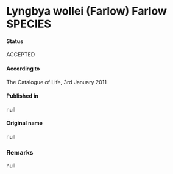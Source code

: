 Lyngbya wollei (Farlow) Farlow SPECIES
=======

#### Status
ACCEPTED

#### According to
The Catalogue of Life, 3rd January 2011

#### Published in
null

#### Original name
null

### Remarks
null